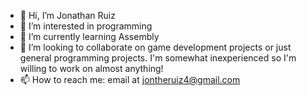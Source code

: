- 👋 Hi, I’m Jonathan Ruiz
- 👀 I’m interested in programming
- 🌱 I’m currently learning Assembly
- 💞️ I’m looking to collaborate on game development projects or just general programming projects. I'm somewhat inexperienced so I'm willing to work on almost anything!
- 📫 How to reach me: email at jontheruiz4@gmail.com

<!---
Jontruiz1/Jontruiz1 is a ✨ special ✨ repository because its `README.md` (this file) appears on your GitHub profile.
You can click the Preview link to take a look at your changes.
--->
